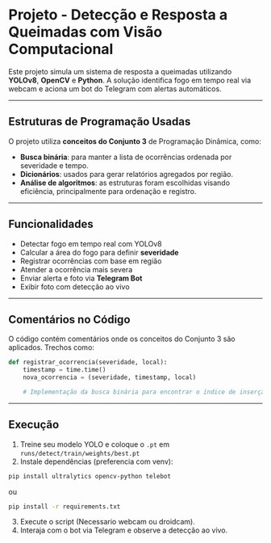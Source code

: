 
# Projeto - Detecção e Resposta a Queimadas com Visão Computacional

Este projeto simula um sistema de resposta a queimadas utilizando **YOLOv8**, **OpenCV** e **Python**. A solução identifica fogo em tempo real via webcam e aciona um bot do Telegram com alertas automáticos. 

---

## Estruturas de Programação Usadas

O projeto utiliza **conceitos do Conjunto 3** de Programação Dinâmica, como:

-  **Busca binária**: para manter a lista de ocorrências ordenada por severidade e tempo.
-  **Dicionários**: usados para gerar relatórios agregados por região.
-  **Análise de algoritmos**: as estruturas foram escolhidas visando eficiência, principalmente para ordenação e registro.

---

## Funcionalidades

- Detectar fogo em tempo real com YOLOv8
- Calcular a área do fogo para definir **severidade**
- Registrar ocorrências com base em região
- Atender a ocorrência mais severa
- Enviar alerta e foto via **Telegram Bot**
- Exibir foto com detecção ao vivo

---

## Comentários no Código

O código contém comentários onde os conceitos do Conjunto 3 são aplicados. Trechos como:

```python
def registrar_ocorrencia(severidade, local):
    timestamp = time.time()
    nova_ocorrencia = (severidade, timestamp, local)

    # Implementação da busca binária para encontrar o índice de inserção
```

---

## Execução

1. Treine seu modelo YOLO e coloque o `.pt` em `runs/detect/train/weights/best.pt`
2. Instale dependências (preferencia com venv):
```bash
pip install ultralytics opencv-python telebot
```
ou
```bash
pip install -r requirements.txt
```
3. Execute o script (Necessario webcam ou droidcam).
4. Interaja com o bot via Telegram e observe a detecção ao vivo.

